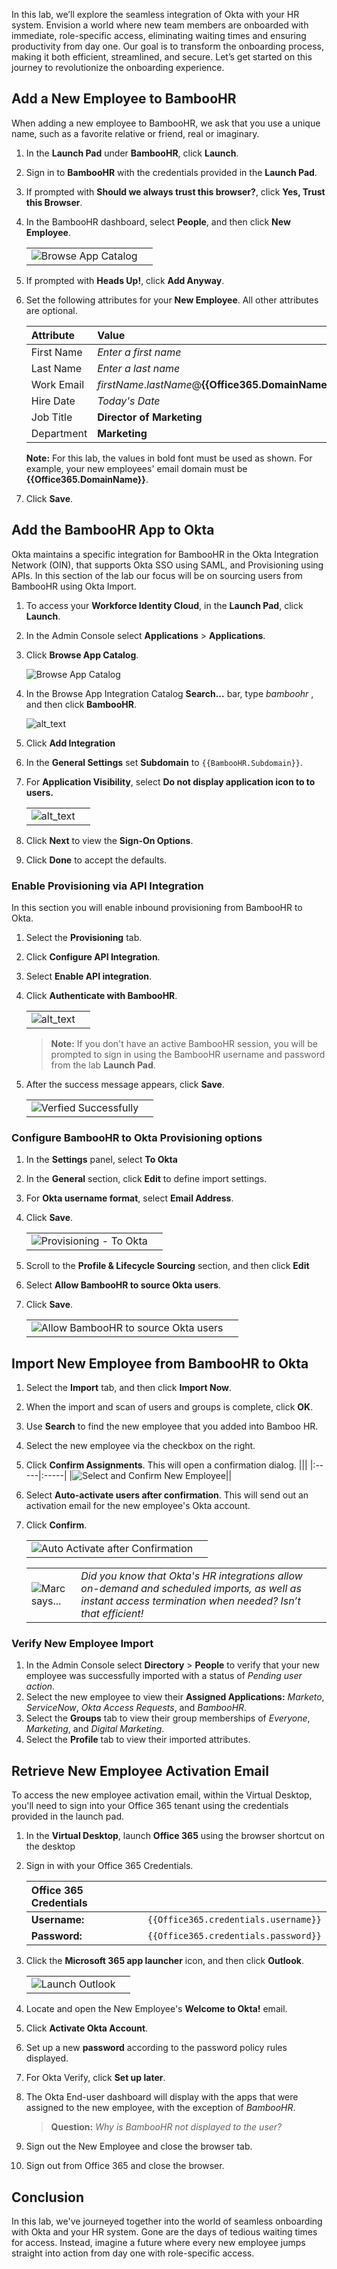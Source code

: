 In this lab, we’ll explore the seamless integration of Okta with your HR system. Envision a world where new team members are onboarded with immediate, role-specific access, eliminating waiting times and ensuring productivity from day one. Our goal is to transform the onboarding process, making it both efficient, streamlined, and secure. Let’s get started on this journey to revolutionize the onboarding experience.

## Add a New Employee to BambooHR

When adding a new employee to BambooHR, we ask that you use a unique name, such as a  favorite relative or friend, real or imaginary.

1. In the **Launch Pad** under **BambooHR**, click **Launch**.
1. Sign in to **BambooHR** with the credentials provided in the **Launch Pad**.
1. If prompted with **Should we always trust this browser?**, click **Yes, Trust this Browser**.
1. In the BambooHR dashboard, select **People**, and then click **New Employee**.

   |||
     |:-----|:-----|
   |![Browse App Catalog](images/011/app_bamboohr_new_employee_500.png "Browse App Catalog")||

1. If prompted with **Heads Up!**, click **Add Anyway**.

1. Set the following attributes for your **New Employee**.  All other attributes are optional.

   |Attribute|Value|
   |:-----|:-----|
   |First Name |*Enter a first name*|
   |Last Name | *Enter a last name*|
   |Work Email |*firstName*.*lastName*@**{{Office365.DomainName}}**|
   |Hire Date |*Today's Date*|*Today's Date*|
   |Job Title | **Director of Marketing**|
   |Department | **Marketing**|

   **Note:** For this lab, the values in bold font must be used as shown. For example, your new employees' email domain must be **{{Office365.DomainName}}**.
1. Click **Save**.

## Add the BambooHR App to Okta

Okta maintains a specific integration for BambooHR in the Okta Integration Network (OIN), that supports Okta SSO using SAML, and Provisioning using APIs.  In this section of the lab our focus will be on sourcing users from BambooHR using Okta Import.

1. To access your **Workforce Identity Cloud**, in the **Launch Pad**, click **Launch**.
1. In the Admin Console select **Applications** > **Applications**.
2. Click **Browse App Catalog**.

   ![Browse App Catalog](images/009/image01.png "Browse App Catalog")

3. In the Browse App Integration Catalog **Search...** bar, type *bamboohr* , and then click **BambooHR**.

   ![alt_text](images/003/image001.png "BambooHR")

4. Click **Add Integration**
5. In the **General Settings** set **Subdomain** to `{{BambooHR.Subdomain}}`.
6. For **Application Visibility**, select **Do not display application icon to to users.**

   |||
     |:-----|:-----|
     |![alt_text](images/011/app_bamboohr_general_settings_600.png "General Settings")||

7. Click **Next** to view the **Sign-On Options**.
8. Click **Done** to accept the defaults.

### Enable Provisioning via API Integration

In this section you will enable inbound provisioning from BambooHR to Okta.

1. Select the **Provisioning** tab.
1. Click **Configure API Integration**.
1. Select **Enable API integration**.
1. Click **Authenticate with BambooHR**.

   |||
      |:-----|:-----|
    |![alt_text](images/011/app_bamboohr_provisioning_600.png "Enable Provisioning")||

   > **Note:** If you don't have an active BambooHR session, you will be prompted to sign in using the BambooHR username and password from the lab **Launch Pad**.

5. After the success message appears, click **Save**.

   |||
      |:-----|:-----|
    |![Verfied Successfully](images/011/app_bamboohr_verified_successfully.png "Verfied Successfully")||

### Configure BambooHR to Okta Provisioning options

1. In the **Settings** panel, select **To Okta**
1. In the **General** section, click **Edit** to define import settings.
3. For **Okta username format**, select **Email Address**.
4. Click **Save**.

   |||
      |:-----|:-----|
    |![Provisioning - To Okta](images/011/app_bamboohr_provisioning_to_okta_600.png "Provisioning - To Okta")||

5. Scroll to  the **Profile & Lifecycle Sourcing** section, and then click **Edit**
6. Select **Allow BambooHR to source Okta users**.
7. Click **Save**.

    |||
      |:-----|:-----|
   |![Allow BambooHR to source Okta users](images/011/app_bamboohr_profile_sourcing_600.png "Allow BambooHR to source Okta users")||

## Import New Employee from BambooHR to Okta

1. Select the **Import** tab, and then click **Import Now**.
1. When the import and scan of users and groups is complete, click **OK**.
2. Use **Search** to find the new employee that you added into Bamboo HR.
3. Select the new employee via the checkbox on the right.
4. Click **Confirm Assignments**. This will open a confirmation dialog.
   |||
      |:-----|:-----|
   |![Select and Confirm New Employee](images/011/app_bamboohr_import_results_600.png "Select and Confirm New Employee")||

5. Select **Auto-activate users after confirmation**. This will send out an activation email for the new employee's Okta account.
6. Click **Confirm**.

   |||
      |:-----|:-----|
   |![Auto Activate after Confirmation](images/011/app_bamboohr_import_confirm_300.png "Auto Activate after Confirmation")||

   |||
   |:-----|:-----|
   |![Marc says...](images/011/marc_r74_100.png "Marc says...")|*Did you know that Okta's HR integrations allow on-demand and scheduled imports, as well as instant access termination when needed? Isn’t that efficient!*|

### Verify New Employee Import

1. In the Admin Console select  **Directory** > **People** to verify that your new employee was successfully imported with a status of *Pending user action*.
2. Select the new employee to view their **Assigned Applications:** *Marketo*, *ServiceNow*, *Okta Access Requests*, and *BambooHR*.
3. Select the **Groups** tab to view their group memberships of *Everyone*, *Marketing*, and *Digital Marketing*.
4. Select the **Profile** tab to view their imported attributes.

## Retrieve New Employee Activation Email

 To access the new employee activation email, within the Virtual Desktop, you'll need to sign into your Office 365 tenant using the credentials provided in the launch pad.

1. In the **Virtual Desktop**, launch **Office 365** using the browser shortcut on the desktop
1. Sign in with your Office 365 Credentials.

   |Office 365 Credentials||
    |:-----|:-----|
    |**Username:**|`{{Office365.credentials.username}}`|
    |**Password:**|`{{Office365.credentials.password}}`|

1. Click the **Microsoft 365 app launcher** icon, and then click **Outlook**.

   |||
   |:-----|:-----|
   |![Launch Outlook](images/011/app_o365_outlook_access_240.png "Launch Outlook")||

4. Locate and open the New Employee's **Welcome to Okta!** email.
5. Click **Activate Okta Account**.
6. Set up a new **password** according to the password policy rules displayed.
7. For Okta Verify, click **Set up later**.
7. The Okta End-user dashboard will display with the apps that were assigned to the new employee, with the exception of *BambooHR*.
   >**Question:**  *Why is BambooHR not displayed to the user?*
8. Sign out the New Employee and close the browser tab.
9. Sign out from Office 365 and close the browser.

## Conclusion

In this lab, we've journeyed together into the world of seamless onboarding with Okta and your HR system. Gone are the days of tedious waiting times for access. Instead, imagine a future where every new employee jumps straight into action from day one with role-specific access.
